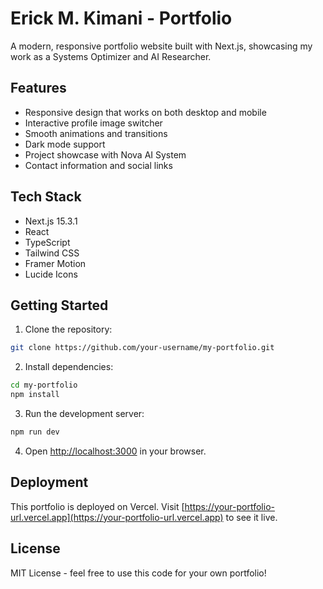 # Erick M. Kimani - Portfolio

A modern, responsive portfolio website built with Next.js, showcasing my work as a Systems Optimizer and AI Researcher.

## Features

- Responsive design that works on both desktop and mobile
- Interactive profile image switcher
- Smooth animations and transitions
- Dark mode support
- Project showcase with Nova AI System
- Contact information and social links

## Tech Stack

- Next.js 15.3.1
- React
- TypeScript
- Tailwind CSS
- Framer Motion
- Lucide Icons

## Getting Started

1. Clone the repository:
```bash
git clone https://github.com/your-username/my-portfolio.git
```

2. Install dependencies:
```bash
cd my-portfolio
npm install
```

3. Run the development server:
```bash
npm run dev
```

4. Open [http://localhost:3000](http://localhost:3000) in your browser.

## Deployment

This portfolio is deployed on Vercel. Visit [https://your-portfolio-url.vercel.app](https://your-portfolio-url.vercel.app) to see it live.

## License

MIT License - feel free to use this code for your own portfolio!
